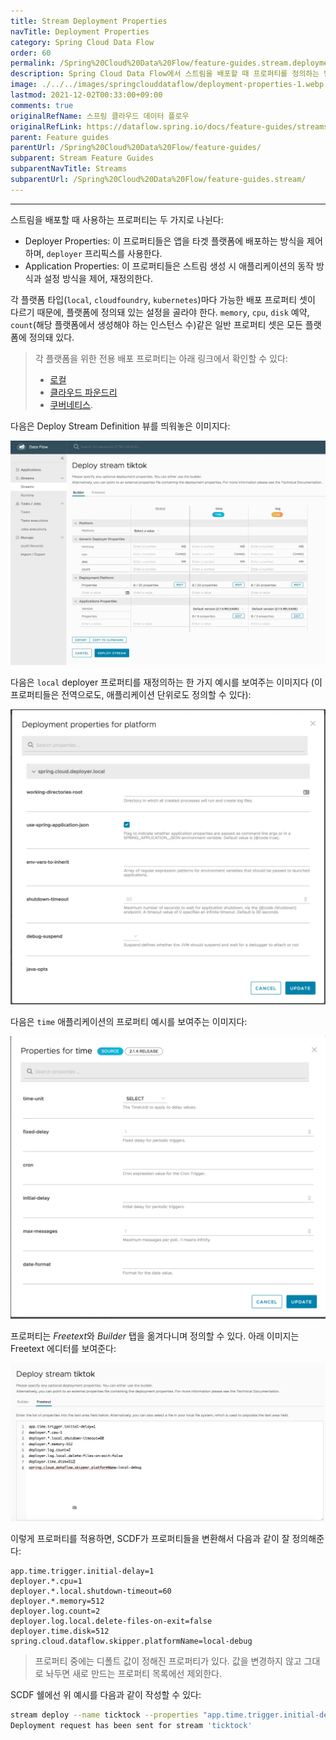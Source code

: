 ```yaml
---
title: Stream Deployment Properties
navTitle: Deployment Properties
category: Spring Cloud Data Flow
order: 60
permalink: /Spring%20Cloud%20Data%20Flow/feature-guides.stream.deployment-properties/
description: Spring Cloud Data Flow에서 스트림을 배포할 때 프로퍼티를 정의하는 방법
image: ./../../images/springclouddataflow/deployment-properties-1.webp
lastmod: 2021-12-02T00:33:00+09:00
comments: true
originalRefName: 스프링 클라우드 데이터 플로우
originalRefLink: https://dataflow.spring.io/docs/feature-guides/streams/deployment-properties/
parent: Feature guides
parentUrl: /Spring%20Cloud%20Data%20Flow/feature-guides/
subparent: Stream Feature Guides
subparentNavTitle: Streams
subparentUrl: /Spring%20Cloud%20Data%20Flow/feature-guides.stream/
---
```


---

스트림을 배포할 때 사용하는 프로퍼티는 두 가지로 나뉜다:

- Deployer Properties: 이 프로퍼티들은 앱을 타겟 플랫폼에 배포하는 방식을 제어하며, `deployer` 프리픽스를 사용한다.
- Application Properties: 이 프로퍼티들은 스트림 생성 시 애플리케이션의 동작 방식과 설정 방식을 제어, 재정의한다.

각 플랫폼 타입(`local`, `cloudfoundry`, `kubernetes`)마다 가능한 배포 프로퍼티 셋이 다르기 때문에, 플랫폼에 정의돼 있는 설정을 골라야 한다. `memory`, `cpu`, `disk` 예약, `count`(해당 플랫폼에서 생성해야 하는 인스턴스 수)같은 일반 프로퍼티 셋은 모든 플랫폼에 정의돼 있다.

> 각 플랫폼을 위한 전용 배포 프로퍼티는 아래 링크에서 확인할 수 있다:
>
> - [로컬](https://docs.spring.io/spring-cloud-dataflow/docs/current/reference/htmlsingle/#configuration-local-deployer)
> - [클라우드 파운드리](https://docs.spring.io/spring-cloud-dataflow/docs/current/reference/htmlsingle/#configuration-cloudfoundry-deployer)
> - [쿠버네티스](https://docs.spring.io/spring-cloud-dataflow/docs/current/reference/htmlsingle/#configuration-kubernetes-deployer).

다음은 Deploy Stream Definition 뷰를 띄워놓은 이미지다:

![Deployment Properties Overview](./../../images/springclouddataflow/deployment-properties-1.webp)

다음은 `local` deployer 프로퍼티를 재정의하는 한 가지 예시를 보여주는 이미지다 (이 프로퍼티들은 전역으로도, 애플리케이션 단위로도 정의할 수 있다):

![Deployment Properties Deployer Dialog](./../../images/springclouddataflow/deployment-properties-2.webp)

다음은 `time` 애플리케이션의 프로퍼티 예시를 보여주는 이미지다:

![Deployment Properties Application Dialog](./../../images/springclouddataflow/deployment-properties-4.webp)

프로퍼티는 *Freetext*와 *Builder* 탭을 옮겨다니며 정의할 수 있다. 아래 이미지는 Freetext 에디터를 보여준다:

![Deployment Properties Freetext](./../../images/springclouddataflow/deployment-properties-3.webp)

이렇게 프로퍼티를 적용하면, SCDF가 프로퍼티들을 변환해서 다음과 같이 잘 정의해준다:

```properties
app.time.trigger.initial-delay=1
deployer.*.cpu=1
deployer.*.local.shutdown-timeout=60
deployer.*.memory=512
deployer.log.count=2
deployer.log.local.delete-files-on-exit=false
deployer.time.disk=512
spring.cloud.dataflow.skipper.platformName=local-debug
```

> 프로퍼티 중에는 디폴트 값이 정해진 프로퍼티가 있다. 값을 변경하지 않고 그대로 놔두면 새로 만드는 프로퍼티 목록에선 제외한다.

SCDF 쉘에선 위 예시를 다음과 같이 작성할 수 있다:

```sh
stream deploy --name ticktock --properties "app.time.trigger.initial-delay=1,deployer.*.cpu=1,deployer.*.local.shutdown-timeout=60,deployer.*.memory=512,deployer.log.count=2,deployer.log.local.delete-files-on-exit=false,deployer.time.disk=512,spring.cloud.dataflow.skipper.platformName=local-debug"
Deployment request has been sent for stream 'ticktock'
```
